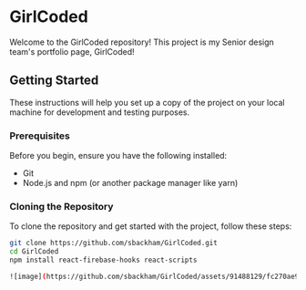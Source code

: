 # GirlCoded

Welcome to the GirlCoded repository! This project is my Senior design team's portfolio page, GirlCoded!
## Getting Started

These instructions will help you set up a copy of the project on your local machine for development and testing purposes.

### Prerequisites

Before you begin, ensure you have the following installed:
- Git
- Node.js and npm (or another package manager like yarn)

### Cloning the Repository

To clone the repository and get started with the project, follow these steps:

```bash
git clone https://github.com/sbackham/GirlCoded.git
cd GirlCoded
npm install react-firebase-hooks react-scripts

![image](https://github.com/sbackham/GirlCoded/assets/91488129/fc270ae9-51ec-4ed3-b1ef-b3e5bfb174fa)
